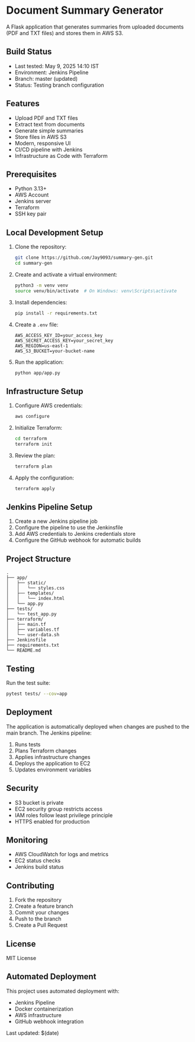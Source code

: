 # Document Summary Generator

A Flask application that generates summaries from uploaded documents (PDF and TXT files) and stores them in AWS S3.

## Build Status
- Last tested: May 9, 2025 14:10 IST
- Environment: Jenkins Pipeline
- Branch: master (updated)
- Status: Testing branch configuration

## Features

- Upload PDF and TXT files
- Extract text from documents
- Generate simple summaries
- Store files in AWS S3
- Modern, responsive UI
- CI/CD pipeline with Jenkins
- Infrastructure as Code with Terraform

## Prerequisites

- Python 3.13+
- AWS Account 
- Jenkins server
- Terraform
- SSH key pair

## Local Development Setup

1. Clone the repository:
   ```bash
   git clone https://github.com/Jay9093/summary-gen.git
   cd summary-gen
   ```

2. Create and activate a virtual environment:
   ```bash
   python3 -m venv venv
   source venv/bin/activate  # On Windows: venv\Scripts\activate
   ```

3. Install dependencies:
   ```bash
   pip install -r requirements.txt
   ```

4. Create a `.env` file:
   ```
   AWS_ACCESS_KEY_ID=your_access_key
   AWS_SECRET_ACCESS_KEY=your_secret_key
   AWS_REGION=us-east-1
   AWS_S3_BUCKET=your-bucket-name
   ```

5. Run the application:
   ```bash
   python app/app.py
   ```

## Infrastructure Setup

1. Configure AWS credentials:
   ```bash
   aws configure
   ```

2. Initialize Terraform:
   ```bash
   cd terraform
   terraform init
   ```

3. Review the plan:
   ```bash
   terraform plan
   ```

4. Apply the configuration:
   ```bash
   terraform apply
   ```

## Jenkins Pipeline Setup

1. Create a new Jenkins pipeline job
2. Configure the pipeline to use the Jenkinsfile
3. Add AWS credentials to Jenkins credentials store
4. Configure the GitHub webhook for automatic builds

## Project Structure

```
.
├── app/
│   ├── static/
│   │   └── styles.css
│   ├── templates/
│   │   └── index.html
│   └── app.py
├── tests/
│   └── test_app.py
├── terraform/
│   ├── main.tf
│   ├── variables.tf
│   └── user-data.sh
├── Jenkinsfile
├── requirements.txt
└── README.md
```

## Testing

Run the test suite:
```bash
pytest tests/ --cov=app
```

## Deployment

The application is automatically deployed when changes are pushed to the main branch. The Jenkins pipeline:

1. Runs tests
2. Plans Terraform changes
3. Applies infrastructure changes
4. Deploys the application to EC2
5. Updates environment variables

## Security

- S3 bucket is private
- EC2 security group restricts access
- IAM roles follow least privilege principle
- HTTPS enabled for production

## Monitoring

- AWS CloudWatch for logs and metrics
- EC2 status checks
- Jenkins build status

## Contributing

1. Fork the repository
2. Create a feature branch
3. Commit your changes
4. Push to the branch
5. Create a Pull Request

## License

MIT License

## Automated Deployment
This project uses automated deployment with:
- Jenkins Pipeline
- Docker containerization
- AWS infrastructure
- GitHub webhook integration

Last updated: $(date) 
